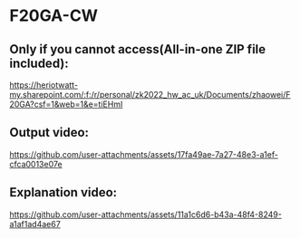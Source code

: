# F20GA-CW

## Only if you cannot access(All-in-one ZIP file included):
https://heriotwatt-my.sharepoint.com/:f:/r/personal/zk2022_hw_ac_uk/Documents/zhaowei/F20GA?csf=1&web=1&e=tiEHmI

## Output video:
https://github.com/user-attachments/assets/17fa49ae-7a27-48e3-a1ef-cfca0013e07e

## Explanation video:
https://github.com/user-attachments/assets/11a1c6d6-b43a-48f4-8249-a1af1ad4ae67


